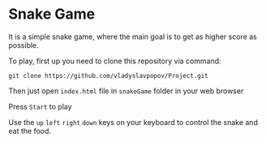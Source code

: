 # Snake Game
It is a simple snake game, where the main goal is to get as higher score as possible.

To play, first up you need to clone this repository via command:

    git clone https://github.com/vladyslavpopov/Project.git
    
Then just open `index.html` file in `snakeGame` folder in your web browser

Press `Start` to play

Use the `up` `left` `right` `down` keys on your keyboard to control the snake and eat the food. 
